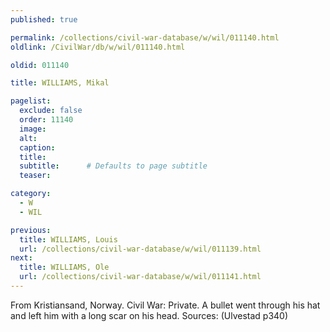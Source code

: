 ```yaml
---
published: true

permalink: /collections/civil-war-database/w/wil/011140.html
oldlink: /CivilWar/db/w/wil/011140.html

oldid: 011140

title: WILLIAMS, Mikal

pagelist:
  exclude: false
  order: 11140
  image: 
  alt:
  caption:
  title:
  subtitle:      # Defaults to page subtitle
  teaser:

category: 
  - W 
  - WIL

previous:
  title: WILLIAMS, Louis
  url: /collections/civil-war-database/w/wil/011139.html  
next:
  title: WILLIAMS, Ole
  url: /collections/civil-war-database/w/wil/011141.html   
---
```

From Kristiansand, Norway. Civil War: Private. A bullet went through his hat and left him with a long scar on his head. Sources: (Ulvestad p340)